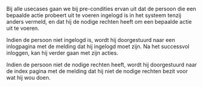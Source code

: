 Bij alle usecases gaan we bij pre-condities ervan uit dat de persoon die een bepaalde actie probeert uit te voeren
ingelogd is in het systeem tenzij anders vermeld, en dat hij de nodige rechten heeft om een bepaalde actie uit te voeren.

Indien de persoon niet ingelogd is, wordt hij doorgestuurd naar een inlogpagina met de melding dat
hij ingelogd moet zijn. Na het successvol inloggen, kan hij verder gaan met zijn acties.

Indien de persoon niet de nodige rechten heeft, wordt hij doorgestuurd naar de index pagina
met de melding dat hij niet de nodige rechten bezit voor wat hij wou doen.
